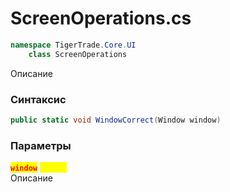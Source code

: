 
# ScreenOperations.cs
```csharp
namespace TigerTrade.Core.UI  
    class ScreenOperations
```

Описание

### Синтаксис
```csharp
public static void WindowCorrect(Window window)
```

### Параметры
<mark style="color:red;">**`window`**</mark> <mark style="color:yellow;">`Window`</mark>  
 Описание  
  

                    
                    